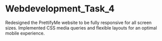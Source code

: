 # Webdevelopment_Task_4
Redesigned the PrettifyMe website to be fully responsive for all screen sizes. Implemented CSS media queries and flexible layouts for an optimal mobile experience.
